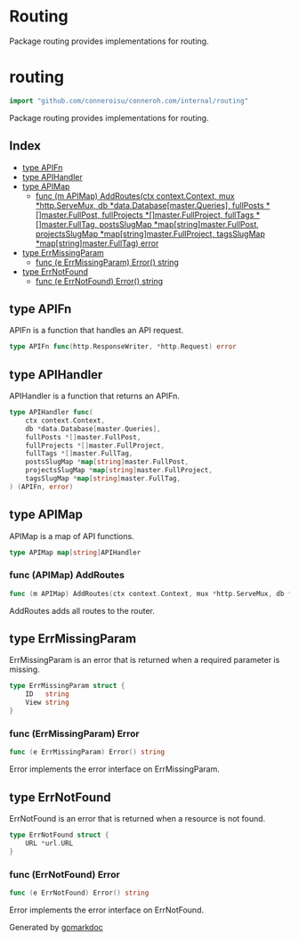 # Routing
Package routing provides implementations for routing.
<!-- gomarkdoc:embed:start -->

<!-- Code generated by gomarkdoc. DO NOT EDIT -->

# routing

```go
import "github.com/conneroisu/conneroh.com/internal/routing"
```

Package routing provides implementations for routing.

## Index

- [type APIFn](<#APIFn>)
- [type APIHandler](<#APIHandler>)
- [type APIMap](<#APIMap>)
  - [func \(m APIMap\) AddRoutes\(ctx context.Context, mux \*http.ServeMux, db \*data.Database\[master.Queries\], fullPosts \*\[\]master.FullPost, fullProjects \*\[\]master.FullProject, fullTags \*\[\]master.FullTag, postsSlugMap \*map\[string\]master.FullPost, projectsSlugMap \*map\[string\]master.FullProject, tagsSlugMap \*map\[string\]master.FullTag\) error](<#APIMap.AddRoutes>)
- [type ErrMissingParam](<#ErrMissingParam>)
  - [func \(e ErrMissingParam\) Error\(\) string](<#ErrMissingParam.Error>)
- [type ErrNotFound](<#ErrNotFound>)
  - [func \(e ErrNotFound\) Error\(\) string](<#ErrNotFound.Error>)


<a name="APIFn"></a>
## type APIFn

APIFn is a function that handles an API request.

```go
type APIFn func(http.ResponseWriter, *http.Request) error
```

<a name="APIHandler"></a>
## type APIHandler

APIHandler is a function that returns an APIFn.

```go
type APIHandler func(
    ctx context.Context,
    db *data.Database[master.Queries],
    fullPosts *[]master.FullPost,
    fullProjects *[]master.FullProject,
    fullTags *[]master.FullTag,
    postsSlugMap *map[string]master.FullPost,
    projectsSlugMap *map[string]master.FullProject,
    tagsSlugMap *map[string]master.FullTag,
) (APIFn, error)
```

<a name="APIMap"></a>
## type APIMap

APIMap is a map of API functions.

```go
type APIMap map[string]APIHandler
```

<a name="APIMap.AddRoutes"></a>
### func \(APIMap\) AddRoutes

```go
func (m APIMap) AddRoutes(ctx context.Context, mux *http.ServeMux, db *data.Database[master.Queries], fullPosts *[]master.FullPost, fullProjects *[]master.FullProject, fullTags *[]master.FullTag, postsSlugMap *map[string]master.FullPost, projectsSlugMap *map[string]master.FullProject, tagsSlugMap *map[string]master.FullTag) error
```

AddRoutes adds all routes to the router.

<a name="ErrMissingParam"></a>
## type ErrMissingParam

ErrMissingParam is an error that is returned when a required parameter is missing.

```go
type ErrMissingParam struct {
    ID   string
    View string
}
```

<a name="ErrMissingParam.Error"></a>
### func \(ErrMissingParam\) Error

```go
func (e ErrMissingParam) Error() string
```

Error implements the error interface on ErrMissingParam.

<a name="ErrNotFound"></a>
## type ErrNotFound

ErrNotFound is an error that is returned when a resource is not found.

```go
type ErrNotFound struct {
    URL *url.URL
}
```

<a name="ErrNotFound.Error"></a>
### func \(ErrNotFound\) Error

```go
func (e ErrNotFound) Error() string
```

Error implements the error interface on ErrNotFound.

Generated by [gomarkdoc](<https://github.com/princjef/gomarkdoc>)


<!-- gomarkdoc:embed:end -->